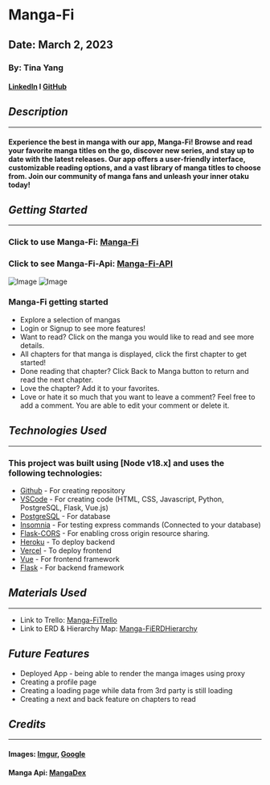 # Manga-Fi
## Date: March 2, 2023
### By: Tina Yang
#### [LinkedIn](https://www.linkedin.com/in/yang-tina/) l [GitHub](https://github.com/tinayang15)

## ***Description***
***
#### Experience the best in manga with our app, Manga-Fi! Browse and read your favorite manga titles on the go, discover new series, and stay up to date with the latest releases. Our app offers a user-friendly interface, customizable reading options, and a vast library of manga titles to choose from. Join our community of manga fans and unleash your inner otaku today!

## ***Getting Started***
***
### Click to use Manga-Fi: [Manga-Fi](https://manga-fi.vercel.app/)
### Click to see Manga-Fi-Api: [Manga-Fi-API](https://github.com/tinayang15/Manga-Fi-API)

![Image](https://i.imgur.com/fVEJsuy.png)
![Image](https://i.imgur.com/wAaBk04.png)
### Manga-Fi getting started
* Explore a selection of mangas
* Login or Signup to see more features!
* Want to read? Click on the manga you would like to read and see more details.
* All chapters for that manga is displayed, click the first chapter to get started!
* Done reading that chapter? Click Back to Manga button to return and read the next chapter.
* Love the chapter? Add it to your favorites.
* Love or hate it so much that you want to leave a comment? Feel free to add a comment. You are able to edit your comment or delete it. 

## ***Technologies Used***
***
### This project was built using  [Node v18.x] and uses the following technologies:
* [Github](https://github.com/) - For creating repository
* [VSCode](https://code.visualstudio.com/) - For creating code (HTML, CSS, Javascript, Python, PostgreSQL, Flask, Vue.js)
* [PostgreSQL](https://www.postgresql.org/) - For database
* [Insomnia](https://insomnia.rest/download) - For testing express commands (Connected to your database)
* [Flask-CORS](https://flask-cors.readthedocs.io/en/latest/) - For enabling cross origin resource sharing.
* [Heroku](https://www.heroku.com) - To deploy backend
* [Vercel]() - To deploy frontend
* [Vue](https://vuejs.org/) - For frontend framework
* [Flask](https://flask.palletsprojects.com/en/2.2.x/) - For backend framework

## ***Materials Used***
***
* Link to Trello: [Manga-FiTrello](https://trello.com/invite/b/9M6zwvLj/ATTI2b8fc03019f132dec4488cf208fe4ecc43AF7E83/manga-fi)
* Link to ERD & Hierarchy Map: [Manga-FiERDHierarchy](https://lucid.app/lucidchart/0a6f9546-8824-4cf0-989f-261697cb9625/edit?viewport_loc=-1334%2C-93%2C3299%2C3391%2C0_0&invitationId=inv_09b06d2c-85bd-4ad1-8558-bbe4d85a60b9)

## ***Future Features***
* Deployed App - being able to render the manga images using proxy
* Creating a profile page
* Creating a loading page while data from 3rd party is still loading
* Creating a next and back feature on chapters to read
## ***Credits***
***
#### Images: [Imgur](https://imgur.com/), [Google](https://www.google.com/)
#### Manga Api: [MangaDex](https://api.mangadex.org/docs/)



